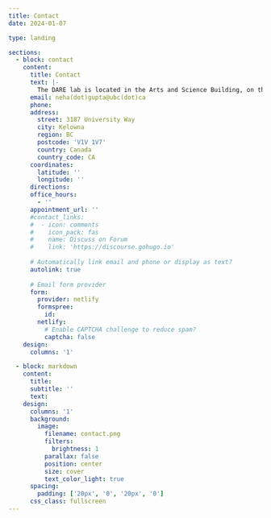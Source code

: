 ```yaml
---
title: Contact
date: 2024-01-07

type: landing

sections:
  - block: contact
    content:
      title: Contact
      text: |-
        The DARE lab is located in the Arts and Science Building, on the unceded, ancestral lands of the syilx/Okanagan people
      email: neha(dot)gupta@ubc(dot)ca
      phone: 
      address:
        street: 3187 University Way
        city: Kelowna
        region: BC
        postcode: 'V1V 1V7'
        country: Canada
        country_code: CA
      coordinates:
        latitude: ''
        longitude: ''
      directions: 
      office_hours:
        - ''
      appointment_url: ''
      #contact_links:
      #  - icon: comments
      #    icon_pack: fas
      #    name: Discuss on Forum
      #    link: 'https://discourse.gohugo.io'
    
      # Automatically link email and phone or display as text?
      autolink: true
    
      # Email form provider
      form:
        provider: netlify
        formspree:
          id:
        netlify:
          # Enable CAPTCHA challenge to reduce spam?
          captcha: false
    design:
      columns: '1'

  - block: markdown
    content:
      title:
      subtitle: ''
      text:
    design:
      columns: '1'
      background:
        image: 
          filename: contact.png
          filters:
            brightness: 1
          parallax: false
          position: center
          size: cover
          text_color_light: true
      spacing:
        padding: ['20px', '0', '20px', '0']
      css_class: fullscreen
---
```

